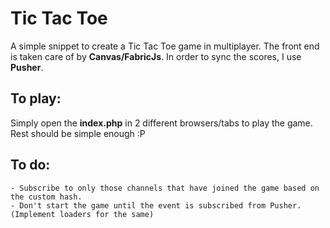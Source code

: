 # Tic Tac Toe
A simple snippet to create a Tic Tac Toe game in multiplayer. The front end is taken care of by **Canvas/FabricJs**. In order to sync the scores, I use **Pusher**.

## To play:
Simply open the **index.php** in 2 different browsers/tabs to play the game. Rest should be simple enough :P

## To do:
	- Subscribe to only those channels that have joined the game based on the custom hash.
	- Don't start the game until the event is subscribed from Pusher.(Implement loaders for the same)